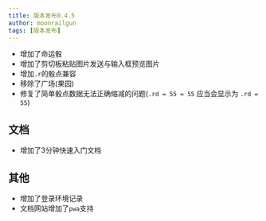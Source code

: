 ```yaml
---
title: 版本发布0.4.5
author: moonrailgun
tags: [版本发布]
---
```


- 增加了命运骰
- 增加了剪切板粘贴图片发送与输入框预览图片
- 增加`.r`的骰点兼容
- 移除了广场(果园)
- 修复了简单骰点数据无法正确缩减的问题(`.rd = 55 = 55` 应当会显示为 `.rd = 55`)

## 文档

- 增加了3分钟快速入门文档

<!--truncate-->

## 其他

- 增加了登录环境记录
- 文档网站增加了`pwa`支持
